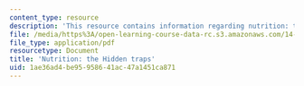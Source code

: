 ```yaml
---
content_type: resource
description: 'This resource contains information regarding nutrition: the Hidden traps.'
file: /media/https%3A/open-learning-course-data-rc.s3.amazonaws.com/14-73-the-challenge-of-world-poverty-spring-2011/1ae36ad4be95958641ac47a1451ca871_MIT14_73S11_Lec6_slides.pdf
file_type: application/pdf
resourcetype: Document
title: 'Nutrition: the Hidden traps'
uid: 1ae36ad4-be95-9586-41ac-47a1451ca871
---
```

